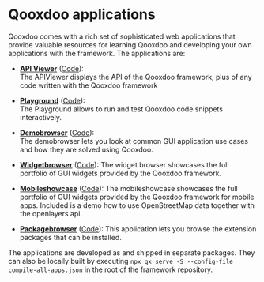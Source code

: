# Qooxdoo applications

Qooxdoo comes with a rich set of sophisticated web applications that provide
valuable resources for learning Qooxdoo and developing your own applications
with the framework. The applications are:

- **[API Viewer](apps://apiviewer)**
  ([Code](https://github.com/qooxdoo/qxl.apiviewer)):  
  The APIViewer displays the API of the Qooxdoo framework, plus of any code
  written with the Qooxdoo framework

- **[Playground](apps://playground)**
  ([Code](https://github.com/qooxdoo/qxl.playground)):  
  The Playground allows to run and test Qooxdoo code snippets interactively.

- **[Demobrowser](apps://demobrowser)**
  ([Code](https://github.com/qooxdoo/qxl.demobrowser)):  
  The demobrowser lets you look at common GUI application use cases and how they
  are solved using Qooxdoo.

- **[Widgetbrowser](apps://widgetbrowser)**
  ([Code](https://github.com/qooxdoo/qxl.widgetbrowser)): The widget browser
  showcases the full portfolio of GUI widgets provided by the Qooxdoo framework.

- **[Mobileshowcase](apps://mobileshowcase)**
  ([Code](https://github.com/qooxdoo/qxl.mobileshowcase)): The mobileshowcase
  showcases the full portfolio of GUI widgets provided by the Qooxdoo framework
  for mobile apps. Included is a demo how to use OpenStreetMap data together
  with the openlayers api.

- **[Packagebrowser](http://www.qooxdoo.org/qxl.packagebrowser)**
  ([Code](https://github.com/qooxdoo/qxl.packagebrowser)): This application lets
  you browse the extension packages that can be installed.

The applications are developed as and shipped in separate packages. They can
also be locally built by executing
`npx qx serve -S --config-file compile-all-apps.json` in the root of the
framework repository.
